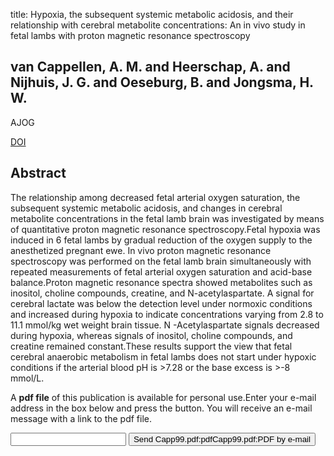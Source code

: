title: Hypoxia, the subsequent systemic metabolic acidosis, and their relationship with cerebral metabolite concentrations: An in vivo study in fetal lambs with proton magnetic resonance spectroscopy

## van Cappellen, A. M. and Heerschap, A. and Nijhuis, J. G. and Oeseburg, B. and Jongsma, H. W.
AJOG

<a href="https://doi.org/10.1016/S0002-9378(99)70401-1">DOI</a>

## Abstract
The relationship among decreased fetal arterial oxygen saturation, the subsequent systemic metabolic acidosis, and changes in cerebral metabolite concentrations in the fetal lamb brain was investigated by means of quantitative proton magnetic resonance spectroscopy.Fetal hypoxia was induced in 6 fetal lambs by gradual reduction of the oxygen supply to the anesthetized pregnant ewe. In vivo proton magnetic resonance spectroscopy was performed on the fetal lamb brain simultaneously with repeated measurements of fetal arterial oxygen saturation and acid-base balance.Proton magnetic resonance spectra showed metabolites such as inositol, choline compounds, creatine, and N-acetylaspartate. A signal for cerebral lactate was below the detection level under normoxic conditions and increased during hypoxia to indicate concentrations varying from 2.8 to 11.1 mmol/kg wet weight brain tissue. N -Acetylaspartate signals decreased during hypoxia, whereas signals of inositol, choline compounds, and creatine remained constant.These results support the view that fetal cerebral anaerobic metabolism in fetal lambs does not start under hypoxic conditions if the arterial blood pH is >7.28 or the base excess is >-8 mmol/L.

A <b>pdf file</b> of this publication is available for personal use.Enter your e-mail address in the box below and press the button. You will receive an e-mail message with a link to the pdf file.
<form action="sender.php">  <input type="text" name="email">  <input type="submit" value="Send Capp99.pdf:pdfCapp99.pdf:PDF by e-mail"></form>